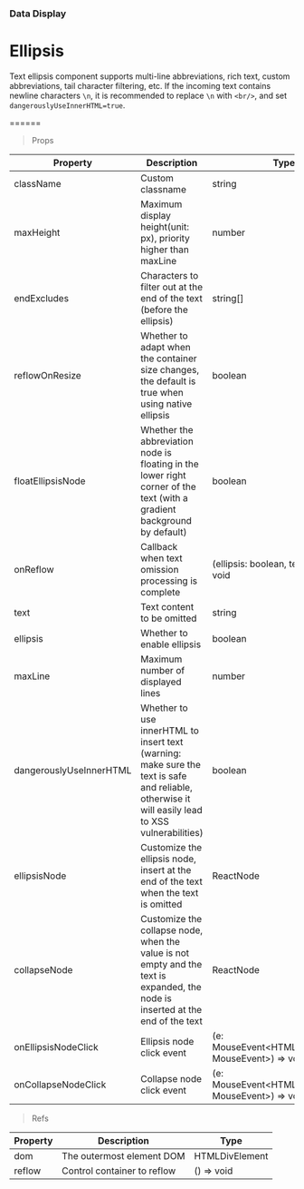 ### Data Display

# Ellipsis 

Text ellipsis component supports multi-line abbreviations, rich text, custom abbreviations, tail character filtering, etc. If the incoming text contains newline characters `\n`, it is recommended to replace `\n` with `<br/>`, and set `dangerouslyUseInnerHTML=true`.

======

> Props

|Property|Description|Type|DefaultValue|
|----------|-------------|------|------|
|className|Custom classname|string|-|
|maxHeight|Maximum display height(unit: px), priority higher than maxLine|number|-|
|endExcludes|Characters to filter out at the end of the text (before the ellipsis)|string\[\]|[]|
|reflowOnResize|Whether to adapt when the container size changes, the default is true when using native ellipsis|boolean|false|
|floatEllipsisNode|Whether the abbreviation node is floating in the lower right corner of the text (with a gradient background by default)|boolean|false|
|onReflow|Callback when text omission processing is complete|(ellipsis: boolean, text: string) =\> void|-|
|text|Text content to be omitted|string|required|
|ellipsis|Whether to enable ellipsis|boolean|true|
|maxLine|Maximum number of displayed lines|number|1|
|dangerouslyUseInnerHTML|Whether to use innerHTML to insert text (warning: make sure the text is safe and reliable, otherwise it will easily lead to XSS vulnerabilities)|boolean|false|
|ellipsisNode|Customize the ellipsis node, insert at the end of the text when the text is omitted|ReactNode|"..."|
|collapseNode|Customize the collapse node, when the value is not empty and the text is expanded, the node is  inserted at the end of the text|ReactNode|-|
|onEllipsisNodeClick|Ellipsis node click event|(e: MouseEvent\<HTMLSpanElement, MouseEvent\>) =\> void|-|
|onCollapseNodeClick|Collapse node click event|(e: MouseEvent\<HTMLSpanElement, MouseEvent\>) =\> void|-|

> Refs

|Property|Description|Type|
|----------|-------------|------|
|dom|The outermost element DOM|HTMLDivElement|
|reflow|Control container to reflow|() =\> void|
